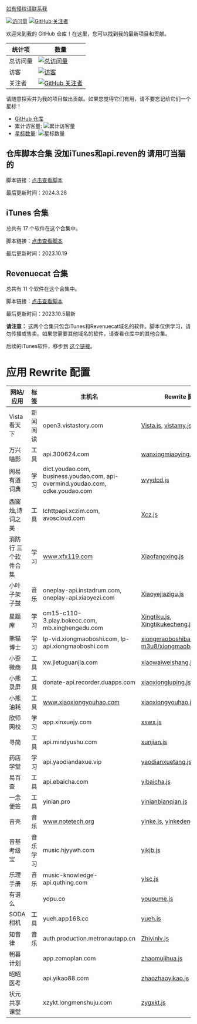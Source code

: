  [如有侵权请联系我](https://t.me/ios151)

[![访问量](https://komarev.com/ghpvc/?username=Yu9191)](https://github.com/Yu9191)
[![GitHub 关注者](https://img.shields.io/github/followers/Yu9191?style=social)](https://github.com/Yu9191)

欢迎来到我的 GitHub 仓库！在这里，您可以找到我的最新项目和贡献。

| 统计项   | 数量                                                                 |
| -------- | -------------------------------------------------------------------- |
| 总访问量 | [![总访问量](https://komarev.com/ghpvc/?username=Yu9191)](https://github.com/Yu9191) |
| 访客     | [![访客](https://visitor-badge.glitch.me/badge?page_id=Yu9191.Yu9191)](https://github.com/Yu9191) |
| 关注者   | [![GitHub 关注者](https://img.shields.io/github/followers/Yu9191?style=social)](https://github.com/Yu9191) |

请随意探索并为我的项目做出贡献。如果您觉得它们有用，请不要忘记给它们一个星标！

- [GitHub 仓库](https://github.com/Yu9191)
- 累计访客量: ![累计访客量](https://profile-counter.glitch.me/Yu9191/count.svg)
- [星标数量](https://img.shields.io/github/stars/Yu9191/Rewrite?style=social): ![星标数量](https://img.shields.io/github/stars/Yu9191/Rewrite?style=social)

## 仓库脚本合集 没加iTunes和api.reven的 请用叮当猫的

脚本链接：[点击查看脚本](https://raw.githubusercontent.com/Yu9191/Rewrite/main/BabyScript.txt)

最后更新时间：2024.3.28

## iTunes 合集

总共有 17 个软件在这个合集中。

脚本链接：[点击查看脚本](https://raw.githubusercontent.com/Yu9191/Rewrite/main/iTunes.js)

最后更新时间：2023.10.19

## Revenuecat 合集

总共有 11 个软件在这个合集中。

脚本链接：[点击查看脚本](https://raw.githubusercontent.com/Yu9191/Rewrite/main/Revenuecat.js)

最后更新时间：2023.10.5最新

**请注意：** 这两个合集只包含iTunes和Revenuecat域名的软件。脚本仅供学习，请勿传播或售卖。如果您需要其他域名的软件，请查看仓库中的其他合集。

后续的iTunes软件，移步到 [这个链接](https://github.com/Yu9191/Rewrite/tree/main/itunes)。

# 应用 Rewrite 配置

| 网站/应用 | 标签 | 主机名 | Rewrite 脚本 |
|-----------|------|--------|--------------|
| Vista看天下 | 新闻阅读 | open3.vistastory.com | [Vista.js](https://raw.githubusercontent.com/Yu9191/Rewrite/main/Vista.js), [vistamy.js](https://raw.githubusercontent.com/Yu9191/Rewrite/main/vistamy.js), [vistavip.js](https://raw.githubusercontent.com/Yu9191/Rewrite/main/vistavip.js) |
| 万兴喵影 | 工具 | api.300624.com | [wanxingmiaoying.js](https://raw.githubusercontent.com/Yu9191/Rewrite/main/wanxingmiaoying.js) |
| 网易有道词典 | 学习 | dict.youdao.com, business.youdao.com, api-overmind.youdao.com, cdke.youdao.com | [wyydcd.js](https://raw.githubusercontent.com/Yu9191/Rewrite/main/wyydcd.js) |
| 西窗烛,诗词之美 | 工具 | lchttpapi.xczim.com, avoscloud.com | [Xcz.js](https://raw.githubusercontent.com/Yu9191/Rewrite/main/Xcz.js) |
| 消防行 三个软件合集 | 学习 | www.xfx119.com | [Xiaofangxing.js](https://raw.githubusercontent.com/Yu9191/Rewrite/main/Xiaofangxing.js) |
| 小叶子架子鼓 | 音乐 | oneplay-api.instadrum.com, oneplay-api.xiaoyezi.com | [Xiaoyejiazigu.js](https://raw.githubusercontent.com/Yu9191/Rewrite/main/Xiaoyejiazigu.js) |
| 星题库 | 学习 | cm15-c110-3.play.bokecc.com, mb.xinghengedu.com | [Xingtiku.js](https://raw.githubusercontent.com/Yu9191/Rewrite/main/Xingtiku.js), [Xingtikukecheng.js](https://raw.githubusercontent.com/Yu9191/Rewrite/main/Xingtikukecheng.js) |
| 熊猫博士 | 学习 | lp-vid.xiongmaoboshi.com, lp-api.xiongmaoboshi.com | [xiongmaoboshibaike.js](https://raw.githubusercontent.com/Yu9191/Rewrite/main/xiongmaoboshibaike.js), [m3u8/xiongmaoboshibaike.js](https://raw.githubusercontent.com/Yu9191/Rewrite/main/m3u8/xiongmaoboshibaike.js) |
| 小歪微商 | 工具 | xw.jietuguanjia.com | [xiaowaiweishang.js](https://raw.githubusercontent.com/Yu9191/Rewrite/main/xiaowaiweishang.js) |
| 小熊录屏 | 工具 | donate-api.recorder.duapps.com | [xiaoxiongluping.js](https://raw.githubusercontent.com/Yu9191/Rewrite/main/xiaoxiongluping.js) |
| 小熊油耗 | 工具 | www.xiaoxiongyouhao.com | [xiaoxiongyouhao.js](https://raw.githubusercontent.com/Yu9191/Rewrite/main/xiaoxiongyouhao.js) |
| 欣师网校 | 学习 | app.xinxuejy.com | [xswx.js](https://raw.githubusercontent.com/Yu9191/Rewrite/main/xswx.js) |
| 寻简 | 工具 | api.mindyushu.com | [xunjian.js](https://raw.githubusercontent.com/Yu9191/Rewrite/main/xunjian.js) |
| 药店学堂 | 学习 | api.yaodiandaxue.vip | [yaodianxuetang.js](https://raw.githubusercontent.com/Yu9191/Rewrite/main/yaodianxuetang.js) |
| 易百查 | 工具 | api.ebaicha.com | [yibaicha.js](https://raw.githubusercontent.com/Yu9191/Rewrite/main/yibaicha.js) |
| 一念便签 | 工具 | yinian.pro | [yinianbianqian.js](https://raw.githubusercontent.com/Yu9191/Rewrite/main/yinianbianqian.js) |
| 音壳 | 音乐 | www.notetech.org | [yinke.js](https://raw.githubusercontent.com/Yu9191/Rewrite/main/yinke.js), [yinkedengji.js](https://raw.githubusercontent.com/Yu9191/Rewrite/main/yinkedengji.js) |
| 音基考级宝 | 音乐学习 | music.hjyywh.com | [yjkjb.js](https://raw.githubusercontent.com/Yu9191/Rewrite/main/yjkjb.js) |
| 乐理手册 | 音乐 | music-knowledge-api.quthing.com | [ylsc.js](https://raw.githubusercontent.com/Yu9191/Rewrite/main/ylsc.js) |
| 有谱么 |  | yopu.co | [youpume.js](https://raw.githubusercontent.com/Yu9191/Rewrite/main/youpume.js) |
| SODA相机 | 工具 | yueh.app168.cc | [yueh.js](https://raw.githubusercontent.com/Yu9191/Rewrite/main/yueh.js) |
| 知音律 | 音乐 | auth.production.metronautapp.cn | [Zhiyinlv.js](https://raw.githubusercontent.com/Yu9191/Rewrite/main/Zhiyinlv.js) |
| 朝暮计划 |  | app.zomoplan.com | [zhaomujihua.js](https://raw.githubusercontent.com/Yu9191/Rewrite/main/zhaomujihua.js) |
| 昭昭医考 |  | api.yikao88.com | [zhaozhaoyikao.js](https://raw.githubusercontent.com/Yu9191/Rewrite/main/zhaozhaoyikao.js) |
| 状元共享课堂 |  | xzykt.longmenshuju.com | [zygxkt.js](https://raw.githubusercontent.com/Yu9191/Rewrite/main/zygxkt.js) |


